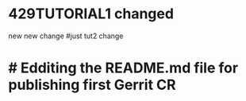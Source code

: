 # 429TUTORIAL1 changed
new new change
#just tut2 change
# # Edditing the README.md file for publishing first Gerrit CR
